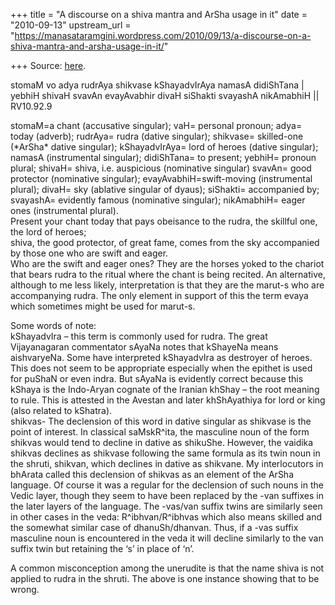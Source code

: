 +++
title = "A discourse on a shiva mantra and ArSha usage in it"
date = "2010-09-13"
upstream_url = "https://manasataramgini.wordpress.com/2010/09/13/a-discourse-on-a-shiva-mantra-and-arsha-usage-in-it/"

+++
Source: [here](https://manasataramgini.wordpress.com/2010/09/13/a-discourse-on-a-shiva-mantra-and-arsha-usage-in-it/).

stomaM vo adya rudrAya shikvase kShayadvIrAya namasA didiShTana \|  
yebhiH shivaH svavAn evayAvabhir divaH siShakti svayashA nikAmabhiH \|\| RV10.92.9

stomaM=a chant (accusative singular); vaH= personal pronoun; adya= today
(adverb); rudrAya= rudra (dative singular); shikvase= skilled-one
(\*ArSha\* dative singular); kShayadvIrAya= lord of heroes (dative
singular); namasA (instrumental singular); didiShTana= to present; yebhiH= pronoun plural; shivaH= shiva, i.e. auspicious (nominative singular) svavAn= good protector (nominative singular); evayAvabhiH=swift-moving (instrumental plural); divaH= sky (ablative singular of dyaus); siShakti= accompanied by; svayashA= evidently famous
(nominative singular); nikAmabhiH= eager ones (instrumental plural).  
Present your chant today that pays obeisance to the rudra, the skillful one, the lord of heroes;  
shiva, the good protector, of great fame, comes from the sky accompanied by those one who are swift and eager.  
Who are the swift and eager ones? They are the horses yoked to the chariot that bears rudra to the ritual where the chant is being recited. An alternative, although to me less likely, interpretation is that they are the marut-s who are accompanying rudra. The only element in support of this the term evaya which sometimes might be used for marut-s.

Some words of note:  
kShayadvIra – this term is commonly used for rudra. The great Vijayanagaran commentator sAyaNa notes that kShayeNa means aishvaryeNa. Some have interpreted kShayadvIra as destroyer of heroes. This does not seem to be appropriate especially when the epithet is used for puShaN or even indra. But sAyaNa is evidently correct because this kShaya is the Indo-Aryan cognate of the Iranian khShay – the root meaning to rule. This is attested in the Avestan and later khShAyathiya for lord or king
(also related to kShatra).  
shikvas- The declension of this word in dative singular as shikvase is the point of interest. In classical saMskR^ita, the masculine noun of the form shikvas would tend to decline in dative as shikuShe. However, the vaidika shikvas declines as shikvase following the same formula as its twin noun in the shruti, shikvan, which declines in dative as shikvane. My interlocutors in bhArata called this declension of shikvas as an element of the ArSha language. Of course it was a regular for the declension of such nouns in the Vedic layer, though they seem to have been replaced by the -van suffixes in the later layers of the language. The -vas/van suffix twins are similarly seen in other cases in the veda: R^ibhvan/R^ibhvas which also means skilled and the somewhat similar case of dhanuSh/dhanvan. Thus, if a -vas suffix masculine noun is encountered in the veda it will decline similarly to the van suffix twin but retaining the ‘s’ in place of ‘n’.

A common misconception among the unerudite is that the name shiva is not applied to rudra in the shruti. The above is one instance showing that to be wrong.

